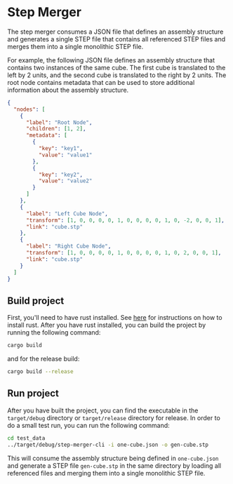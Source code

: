# Step Merger
The step merger consumes a JSON file that defines an assembly structure and generates a single STEP file that contains all referenced STEP files and merges them into a single monolithic STEP file.

For example, the following JSON file defines an assembly structure that contains two instances of the same cube. The first cube is translated to the left by 2 units, and the second cube is translated to the right by 2 units. The root node contains metadata that can be used to store additional information about the assembly structure.
```json
{
  "nodes": [
    {
      "label": "Root Node",
      "children": [1, 2],
      "metadata": [
        {
          "key": "key1",
          "value": "value1"
        },
        {
          "key": "key2",
          "value": "value2"
        }
      ]
    },
    {
      "label": "Left Cube Node",
      "transform": [1, 0, 0, 0, 0, 1, 0, 0, 0, 0, 1, 0, -2, 0, 0, 1],
      "link": "cube.stp"
    },
    {
      "label": "Right Cube Node",
      "transform": [1, 0, 0, 0, 0, 1, 0, 0, 0, 0, 1, 0, 2, 0, 0, 1],
      "link": "cube.stp"
    }
  ]
}
```

## Build project
First, you'll need to have rust installed. See [here](https://www.rust-lang.org/tools/install) for instructions on how to install rust.
After you have rust installed, you can build the project by running the following command:
```bash
cargo build
```
and for the release build:
```bash
cargo build --release
```

## Run project
After you have built the project, you can find the executable in the `target/debug` directory or `target/release` directory for release. In order to do a small test run, you can run the following command:
```bash
cd test_data
../target/debug/step-merger-cli -i one-cube.json -o gen-cube.stp
```
This will consume the assembly structure being defined in `one-cube.json` and generate a STEP file `gen-cube.stp` in the same directory by loading all referenced files and merging them into a single monolithic STEP file.
